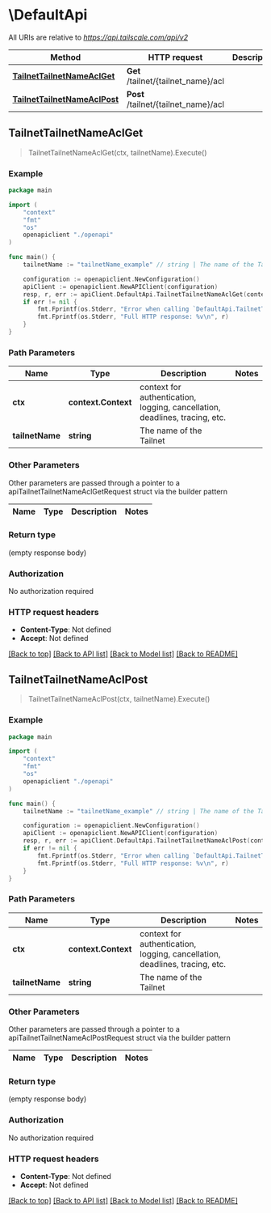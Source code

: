 # \DefaultApi

All URIs are relative to *https://api.tailscale.com/api/v2*

Method | HTTP request | Description
------------- | ------------- | -------------
[**TailnetTailnetNameAclGet**](DefaultApi.md#TailnetTailnetNameAclGet) | **Get** /tailnet/{tailnet_name}/acl | 
[**TailnetTailnetNameAclPost**](DefaultApi.md#TailnetTailnetNameAclPost) | **Post** /tailnet/{tailnet_name}/acl | 



## TailnetTailnetNameAclGet

> TailnetTailnetNameAclGet(ctx, tailnetName).Execute()





### Example

```go
package main

import (
    "context"
    "fmt"
    "os"
    openapiclient "./openapi"
)

func main() {
    tailnetName := "tailnetName_example" // string | The name of the Tailnet

    configuration := openapiclient.NewConfiguration()
    apiClient := openapiclient.NewAPIClient(configuration)
    resp, r, err := apiClient.DefaultApi.TailnetTailnetNameAclGet(context.Background(), tailnetName).Execute()
    if err != nil {
        fmt.Fprintf(os.Stderr, "Error when calling `DefaultApi.TailnetTailnetNameAclGet``: %v\n", err)
        fmt.Fprintf(os.Stderr, "Full HTTP response: %v\n", r)
    }
}
```

### Path Parameters


Name | Type | Description  | Notes
------------- | ------------- | ------------- | -------------
**ctx** | **context.Context** | context for authentication, logging, cancellation, deadlines, tracing, etc.
**tailnetName** | **string** | The name of the Tailnet | 

### Other Parameters

Other parameters are passed through a pointer to a apiTailnetTailnetNameAclGetRequest struct via the builder pattern


Name | Type | Description  | Notes
------------- | ------------- | ------------- | -------------


### Return type

 (empty response body)

### Authorization

No authorization required

### HTTP request headers

- **Content-Type**: Not defined
- **Accept**: Not defined

[[Back to top]](#) [[Back to API list]](../README.md#documentation-for-api-endpoints)
[[Back to Model list]](../README.md#documentation-for-models)
[[Back to README]](../README.md)


## TailnetTailnetNameAclPost

> TailnetTailnetNameAclPost(ctx, tailnetName).Execute()





### Example

```go
package main

import (
    "context"
    "fmt"
    "os"
    openapiclient "./openapi"
)

func main() {
    tailnetName := "tailnetName_example" // string | The name of the Tailnet

    configuration := openapiclient.NewConfiguration()
    apiClient := openapiclient.NewAPIClient(configuration)
    resp, r, err := apiClient.DefaultApi.TailnetTailnetNameAclPost(context.Background(), tailnetName).Execute()
    if err != nil {
        fmt.Fprintf(os.Stderr, "Error when calling `DefaultApi.TailnetTailnetNameAclPost``: %v\n", err)
        fmt.Fprintf(os.Stderr, "Full HTTP response: %v\n", r)
    }
}
```

### Path Parameters


Name | Type | Description  | Notes
------------- | ------------- | ------------- | -------------
**ctx** | **context.Context** | context for authentication, logging, cancellation, deadlines, tracing, etc.
**tailnetName** | **string** | The name of the Tailnet | 

### Other Parameters

Other parameters are passed through a pointer to a apiTailnetTailnetNameAclPostRequest struct via the builder pattern


Name | Type | Description  | Notes
------------- | ------------- | ------------- | -------------


### Return type

 (empty response body)

### Authorization

No authorization required

### HTTP request headers

- **Content-Type**: Not defined
- **Accept**: Not defined

[[Back to top]](#) [[Back to API list]](../README.md#documentation-for-api-endpoints)
[[Back to Model list]](../README.md#documentation-for-models)
[[Back to README]](../README.md)

